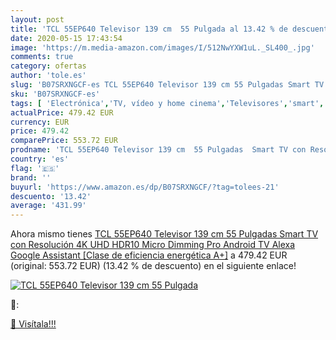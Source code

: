 ```yaml
---
layout: post
title: 'TCL 55EP640 Televisor 139 cm  55 Pulgada al 13.42 % de descuento'
date: 2020-05-15 17:43:54
image: 'https://m.media-amazon.com/images/I/512NwYXW1uL._SL400_.jpg'
comments: true
category: ofertas
author: 'tole.es'
slug: 'B07SRXNGCF-es TCL 55EP640 Televisor 139 cm 55 Pulgadas Smart TV con...'
sku: 'B07SRXNGCF-es'
tags: [ 'Electrónica','TV, vídeo y home cinema','Televisores','smart','televisor','tv', ]
actualPrice: 479.42 EUR
currency: EUR
price: 479.42
comparePrice: 553.72 EUR
prodname: 'TCL 55EP640 Televisor 139 cm  55 Pulgadas  Smart TV con Resolución 4K UHD  HDR10  Micro Dimming Pro  Android TV  Alexa  Google Assistant [Clase de eficiencia energética A+]'
country: 'es'
flag: '🇪🇸'
brand: ''
buyurl: 'https://www.amazon.es/dp/B07SRXNGCF/?tag=tolees-21'
descuento: '13.42'
average: '431.99'
---
```


Ahora mismo tienes [TCL 55EP640 Televisor 139 cm  55 Pulgadas  Smart TV con Resolución 4K UHD  HDR10  Micro Dimming Pro  Android TV  Alexa  Google Assistant [Clase de eficiencia energética A+]](https://www.amazon.es/dp/B07SRXNGCF/?tag=tolees-21) a 479.42 EUR (original: 553.72 EUR) (13.42 %  de descuento) en el siguiente enlace!

[![TCL 55EP640 Televisor 139 cm  55 Pulgada](https://m.media-amazon.com/images/I/512NwYXW1uL._SL400_.jpg)](https://www.amazon.es/dp/B07SRXNGCF/?tag=tolees-21)

🔎:


[🛒 Visítala!!!](https://www.amazon.es/dp/B07SRXNGCF/?tag=tolees-21)
